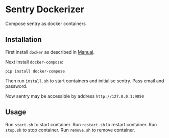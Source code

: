 # Sentry Dockerizer

Compose sentry as docker containers

## Installation

First install `docker` as described in [Manual](https://docs.docker.com/engine/installation/).

Next install `docker-compose`:

```
pip install docker-compose
```

Then run `install.sh` to start containers and initialise sentry. Pass email and password.

Now sentry may be accessible by address `http://127.0.0.1:9050`

## Usage

Run `start.sh` to start container.
Run `restart.sh` to restart container.
Run `stop.sh` to stop container.
Run `remove.sh` to remove container.
